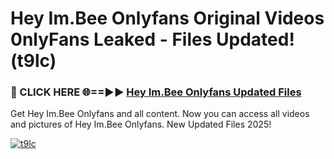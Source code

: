 # Hey Im.Bee Onlyfans Original Videos 0nlyFans Leaked - Files Updated! (t9lc)

<h3>🔴 CLICK HERE 🌐==►► <a href="https://tinyurl.com/4seja8ks" rel="nofollow">Hey Im.Bee Onlyfans Updated Files</a></h3>

Get Hey Im.Bee Onlyfans and all content. Now you can access all videos and pictures of Hey Im.Bee Onlyfans. New Updated Files 2025!

[![t9lc](https://i.imgur.com/EWjZXRe.gif)](https://tinyurl.com/4seja8ks)
